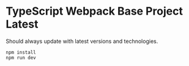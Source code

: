 TypeScript Webpack Base Project Latest
=======================================

Should always update with latest versions and technologies.

```
npm install
npm run dev
```
